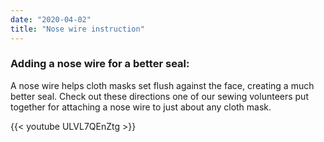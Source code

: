 ```yaml
---
date: "2020-04-02"
title: "Nose wire instruction"
---
```


### Adding a nose wire for a better seal:
A nose wire helps cloth masks set flush against the face, creating a much better seal. Check out these directions one of our sewing volunteers put together for attaching a nose wire to just about any cloth mask.

{{< youtube ULVL7QEnZtg >}}

